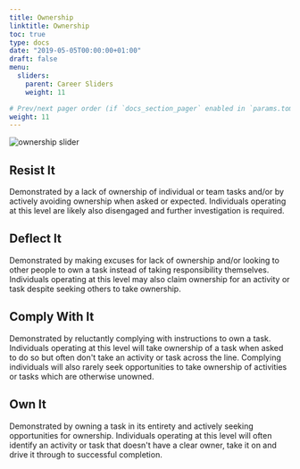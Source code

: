```yaml
---
title: Ownership
linktitle: Ownership
toc: true
type: docs
date: "2019-05-05T00:00:00+01:00"
draft: false
menu:
  sliders:
    parent: Career Sliders
    weight: 11

# Prev/next pager order (if `docs_section_pager` enabled in `params.toml`)
weight: 11
---
```


![ownership slider](../ownership-slider.svg)

## Resist It

Demonstrated by a lack of ownership of individual or team tasks and/or by actively avoiding ownership when asked or expected. Individuals operating at this level are likely also disengaged and further investigation is required.

## Deflect It

Demonstrated by making excuses for lack of ownership and/or looking to other people to own a task instead of taking responsibility themselves. Individuals operating at this level may also claim ownership for an activity or task despite seeking others to take ownership.

## Comply With It

Demonstrated by reluctantly complying with instructions to own a task. Individuals operating at this level will take ownership of a task when asked to do so but often don't take an activity or task across the line. Complying individuals will also rarely seek opportunities to take ownership of activities or tasks which are otherwise unowned.

## Own It

Demonstrated by owning a task in its entirety and actively seeking opportunities for ownership. Individuals operating at this level will often identify an activity or task that doesn't have a clear owner, take it on and drive it through to successful completion.
